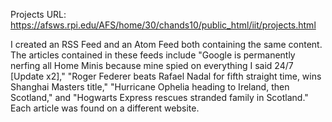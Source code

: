 Projects URL: https://afsws.rpi.edu/AFS/home/30/chands10/public_html/iit/projects.html

I created an RSS Feed and an Atom Feed both containing the same content. The articles contained in these feeds include "Google is permanently nerfing all Home Minis because mine spied on everything I said 24/7 [Update x2]," "Roger Federer beats Rafael Nadal for fifth straight time, wins Shanghai Masters title," "Hurricane Ophelia heading to Ireland, then Scotland," and "Hogwarts Express rescues stranded family in Scotland." Each article was found on a different website.